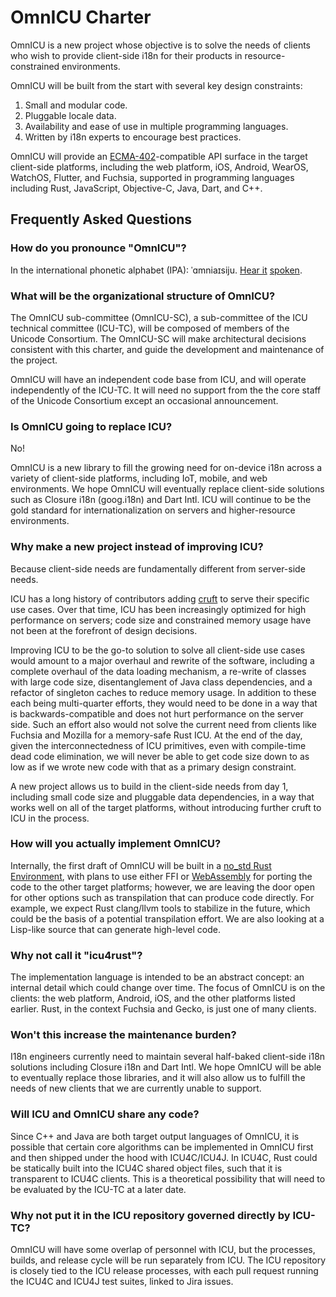 OmnICU Charter
==============

OmnICU is a new project whose objective is to solve the needs of clients who wish to provide client-side i18n for their products in resource-constrained environments.

OmnICU will be built from the start with several key design constraints:

1. Small and modular code.
2. Pluggable locale data.
3. Availability and ease of use in multiple programming languages.
4. Written by i18n experts to encourage best practices.

OmnICU will provide an [ECMA-402](https://www.ecma-international.org/publications/standards/Ecma-402.htm)-compatible API surface in the target client-side platforms, including the web platform, iOS, Android, WearOS, WatchOS, Flutter, and Fuchsia, supported in programming languages including Rust, JavaScript, Objective-C, Java, Dart, and C++.

## Frequently Asked Questions

### How do you pronounce "OmnICU"?

In the international phonetic alphabet (IPA): ˈɑmniaɪsiju. [Hear it](https://itinerarium.github.io/phoneme-synthesis/?w=/'ɑmniaɪsiju/) [spoken](http://ipa-reader.xyz/?text=%CB%88%C9%91mnia%C9%AAsiju&voice=Joanna).

### What will be the organizational structure of OmnICU?

The OmnICU sub-committee (OmnICU-SC), a sub-committee of the ICU technical committee (ICU-TC), will be composed of members of the Unicode Consortium.  The OmnICU-SC will make architectural decisions consistent with this charter, and guide the development and maintenance of the project.

OmnICU will have an independent code base from ICU, and will operate independently of the ICU-TC. It will need no support from the the core staff of the Unicode Consortium except an occasional announcement.

### Is OmnICU going to replace ICU?

No!

OmnICU is a new library to fill the growing need for on-device i18n across a variety of client-side platforms, including IoT, mobile, and web environments.  We hope OmnICU will eventually replace client-side solutions such as Closure i18n (goog.i18n) and Dart Intl.  ICU will continue to be the gold standard for internationalization on servers and higher-resource environments.

### Why make a new project instead of improving ICU?

Because client-side needs are fundamentally different from server-side needs.

ICU has a long history of contributors adding [cruft](http://site.icu-project.org/design/cpp#TOC-Cruft-Complication) to serve their specific use cases.  Over that time, ICU has been increasingly optimized for high performance on servers; code size and constrained memory usage have not been at the forefront of design decisions.

Improving ICU to be the go-to solution to solve all client-side use cases would amount to a major overhaul and rewrite of the software, including a complete overhaul of the data loading mechanism, a re-write of classes with large code size, disentanglement of Java class dependencies, and a refactor of singleton caches to reduce memory usage.  In addition to these each being multi-quarter efforts, they would need to be done in a way that is backwards-compatible and does not hurt performance on the server side.  Such an effort also would not solve the current need from clients like Fuchsia and Mozilla for a memory-safe Rust ICU.  At the end of the day, given the interconnectedness of ICU primitives, even with compile-time dead code elimination, we will never be able to get code size down to as low as if we wrote new code with that as a primary design constraint.

A new project allows us to build in the client-side needs from day 1, including small code size and pluggable data dependencies, in a way that works well on all of the target platforms, without introducing further cruft to ICU in the process.

### How will you actually implement OmnICU?

Internally, the first draft of OmnICU will be built in a [no_std Rust Environment](https://rust-embedded.github.io/book/intro/no-std.html), with plans to use either FFI or [WebAssembly](https://webassembly.org/) for porting the code to the other target platforms; however, we are leaving the door open for other options such as transpilation that can produce code directly.  For example, we expect Rust clang/llvm tools to stabilize in the future, which could be the basis of a potential transpilation effort.  We are also looking at a Lisp-like source that can generate high-level code.

### Why not call it "icu4rust"?

The implementation language is intended to be an abstract concept: an internal detail which could change over time.  The focus of OmnICU is on the clients: the web platform, Android, iOS, and the other platforms listed earlier.  Rust, in the context Fuchsia and Gecko, is just one of many clients.

### Won't this increase the maintenance burden?

I18n engineers currently need to maintain several half-baked client-side i18n solutions including Closure i18n and Dart Intl.  We hope OmnICU will be able to eventually replace those libraries, and it will also allow us to fulfill the needs of new clients that we are currently unable to support.

### Will ICU and OmnICU share any code?

Since C++ and Java are both target output languages of OmnICU, it is possible that certain core algorithms can be implemented in OmnICU first and then shipped under the hood with ICU4C/ICU4J.  In ICU4C, Rust could be statically built into the ICU4C shared object files, such that it is transparent to ICU4C clients.  This is a theoretical possibility that will need to be evaluated by the ICU-TC at a later date.

### Why not put it in the ICU repository governed directly by ICU-TC?

OmnICU will have some overlap of personnel with ICU, but the processes, builds, and release cycle will be run separately from ICU.  The ICU repository is closely tied to the ICU release processes, with each pull request running the ICU4C and ICU4J test suites, linked to Jira issues.
